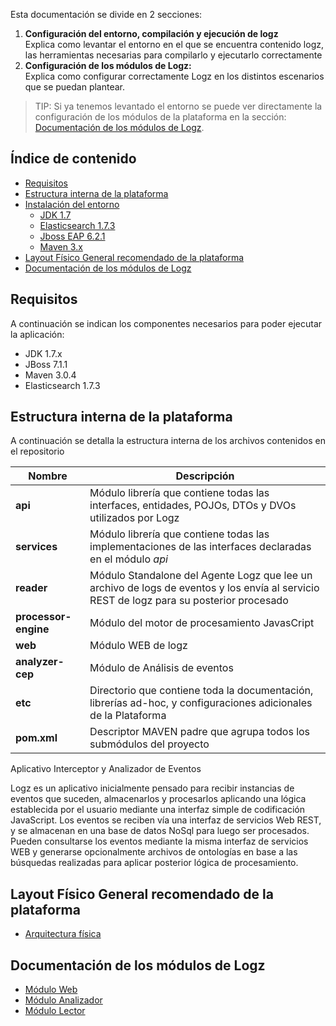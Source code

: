 
Esta documentación se divide en 2 secciones: 

1. **Configuración del entorno, compilación y ejecución de logz** <br>
Explica como levantar el entorno en el que se encuentra contenido logz, las herramientas necesarias para compilarlo y ejecutarlo correctamente
2. **Configuración de los módulos de Logz:**<br>
Explica como configurar correctamente Logz en los distintos escenarios que se puedan plantear.


>TIP: Si ya tenemos levantado el entorno se puede ver directamente la configuración de los módulos de la plataforma en la sección: [Documentación de los módulos de Logz](#doc_mod).

## Índice de contenido

- [Requisitos](#requisitos)
- [Estructura interna de la plataforma](#estr_interna)
- [Instalación del entorno](./Instalación_de_entorno#instalacion)
	- [JDK 1.7](./Instalación_de_entorno#jdk)
	- [Elasticsearch 1.7.3](./Instalación_de_entorno#elasticsearch)
	- [Jboss EAP 6.2.1](./Instalación_de_entorno#jboss)
	- [Maven 3.x](./Instalación_de_entorno#maven)
- [Layout Físico General recomendado de la plataforma](#layout)
- [Documentación de los módulos de Logz](#doc_mod)


<a name="requisitos"></a>
## Requisitos 

A continuación se indican los componentes necesarios para poder ejecutar la aplicación:

* JDK 1.7.x
* JBoss 7.1.1 
* Maven 3.0.4
* Elasticsearch 1.7.3

<a name="estr_interna"></a>
## Estructura interna de la plataforma

A continuación se detalla la estructura interna de los archivos contenidos en el repositorio

|Nombre|Descripción|
|------|-------|
|**api**|Módulo librería que contiene todas las interfaces, entidades, POJOs, DTOs y DVOs utilizados por Logz|
|**services**|Módulo librería que contiene todas las implementaciones de las interfaces declaradas en el módulo *api*|
|**reader**|Módulo Standalone del Agente Logz que lee un archivo de logs de eventos y los envía al servicio REST de logz para su posterior procesado|
|**processor-engine**|Módulo del motor de procesamiento JavasCript|
|**web**|Módulo WEB de logz|
|**analyzer-cep**|Módulo de Análisis de eventos|
|**etc**|Directorio que contiene toda la documentación, librerías ad-hoc, y configuraciones adicionales de la Plataforma|
|**pom.xml**|Descriptor MAVEN padre que agrupa todos los submódulos del proyecto|


Aplicativo Interceptor y Analizador de Eventos 

Logz es un aplicativo inicialmente pensado para recibir instancias de eventos que suceden, almacenarlos y procesarlos aplicando una lógica establecida por el usuario mediante una interfaz simple de codificación JavaScript.
Los eventos se reciben vía una interfaz de servicios Web REST, y se almacenan en una base de datos NoSql para luego ser procesados. 
Pueden consultarse los eventos mediante la misma interfaz de servicios WEB y generarse opcionalmente archivos de ontologías en base a las búsquedas realizadas para aplicar posterior lógica de procesamiento. 

<a name="layout"></a>
## Layout Físico General recomendado de la plataforma
* [Arquitectura física](./Layout_Físico)


<a name="doc_mod"></a>
## Documentación de los módulos de Logz

* [Módulo Web](./Módulo_Web)
* [Módulo Analizador](./Módulo_de_Análisis)
* [Módulo Lector](./Módulo_de_Lectura)
